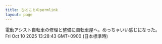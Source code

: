 ```yaml
---
title: ひとことのpermlink
layout: page
---
```

<div class="box" dt="1760070523636">
  電動アシスト自転車の修理と整備に自転車屋へ。めっちゃいい感じになった。
  <div class="content is-small">Fri Oct 10 2025 13:28:43 GMT+0900 (日本標準時)</div>
</div>